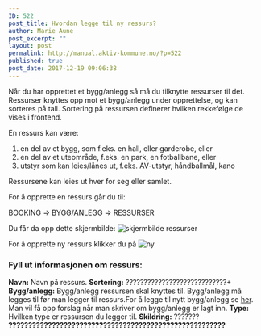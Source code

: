 ```yaml
---
ID: 522
post_title: Hvordan legge til ny ressurs?
author: Marie Aune
post_excerpt: ""
layout: post
permalink: http://manual.aktiv-kommune.no/?p=522
published: true
post_date: 2017-12-19 09:06:38
---
```

Når du har opprettet et bygg/anlegg så må du tilknytte ressurser til det. Ressurser knyttes opp mot et bygg/anlegg under opprettelse, og kan sorteres på tall. Sortering på ressursen definerer hvilken rekkefølge de vises i frontend.

En ressurs kan være:
1. en del av et bygg, som f.eks. en hall, eller garderobe, eller 
2. en del av et uteområde, f.eks. en park, en fotballbane, eller
3. utstyr som kan leies/lånes ut, f.eks. AV-utstyr, håndballmål, kano

Ressursene kan leies ut hver for seg eller samlet.

For å opprette en ressurs går du til:

BOOKING => BYGG/ANLEGG => RESSURSER 

Du får da opp dette skjermbilde: 
![skjermbilde ressurser](http://manual.aktiv-kommune.no/wp-content/uploads/2017/12/Skjermbilderessurser.png)

For å opprette ny ressurs klikker du på 
![ny](http://manual.aktiv-kommune.no/wp-content/uploads/2017/12/NY.png)

### Fyll ut informasjonen om ressurs: 
**Navn:** Navn på ressurs.
**Sortering:** ????????????????????????????+
**Bygg/anlegg:** Bygg/anlegg ressursen skal knyttes til. Bygg/anlegg må legges til før man legger til ressurs.For å legge til nytt bygg/anlegg se [her](http://manual.aktiv-kommune.no/?p=166). Man vil få opp forslag når man skriver om bygg/anlegg er lagt inn. 
**Type:** Hvilken type er ressursen du legger til.
**Skildring:** ???????
**???????????????????????????????????????????????????????**
